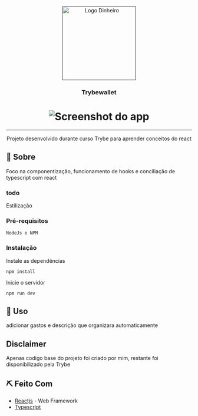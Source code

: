 <p align="center">
  <a href="" rel="noopener">
 <img width=200px height=200px src="https://logowik.com/content/uploads/images/wallet8302.logowik.com.webp" alt="Logo Dinheiro"></a>
</p>

<h3 align="center">Trybewallet</h3>

<h1 align="center">
    <img alt="Screenshot do app" src=".github/CAPTURAR.PNG" />
</h1>

---

<p align="center"> Projeto desenvolvido durante curso Trybe para aprender conceitos do react
    <br> 
</p>


## 🧐 Sobre <a name = "sobre"></a>
Foco na componentização, funcionamento de hooks e conciliação de typescript com react

### todo 
Estilização

### Pré-requisitos

```
NodeJs e NPM
```

### Instalação

Instale as dependências

```
npm install
```

Inicie o servidor

```
npm run dev
```

## 🎈 Uso <a name="uso"></a>
adicionar gastos e descrição que organizara automaticamente

## Disclaimer <a name="uso"></a>
Apenas codigo base do projeto foi criado por mim, restante foi disponibilizado pela Trybe


## ⛏️ Feito Com <a name = "feito_com"></a>
- [Reactjs](https://reactjs.org/) - Web Framework
- [Typescript](https://www.typescriptlang.org/)
